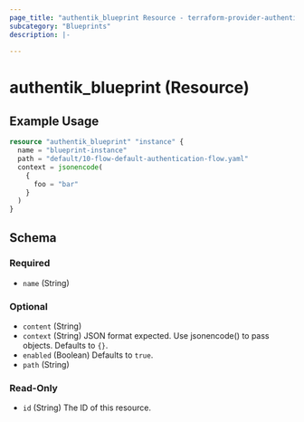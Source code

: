 ```yaml
---
page_title: "authentik_blueprint Resource - terraform-provider-authentik"
subcategory: "Blueprints"
description: |-
  
---
```


# authentik_blueprint (Resource)



## Example Usage

```terraform
resource "authentik_blueprint" "instance" {
  name = "blueprint-instance"
  path = "default/10-flow-default-authentication-flow.yaml"
  context = jsonencode(
    {
      foo = "bar"
    }
  )
}
```

<!-- schema generated by tfplugindocs -->
## Schema

### Required

- `name` (String)

### Optional

- `content` (String)
- `context` (String) JSON format expected. Use jsonencode() to pass objects. Defaults to `{}`.
- `enabled` (Boolean) Defaults to `true`.
- `path` (String)

### Read-Only

- `id` (String) The ID of this resource.


